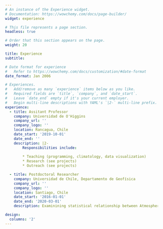 ```yaml
---
# An instance of the Experience widget.
# Documentation: https://wowchemy.com/docs/page-builder/
widget: experience

# This file represents a page section.
headless: true

# Order that this section appears on the page.
weight: 20

title: Experience
subtitle:

# Date format for experience
#   Refer to https://wowchemy.com/docs/customization/#date-format
date_format: Jan 2006

# Experiences.
#   Add/remove as many `experience` items below as you like.
#   Required fields are `title`, `company`, and `date_start`.
#   Leave `date_end` empty if it's your current employer.
#   Begin multi-line descriptions with YAML's `|2-` multi-line prefix.
experience:
  - title: Assitant Professor
    company: Universidad de O'Higgins
    company_url: ''
    company_logo: ''
    location: Rancagua, Chile
    date_start: '2019-10-01'
    date_end: ''
    description: |2-
        Responsibilities include:
        
        * Teaching (programming, climatology, data visualization)
        * Research (see projects)
        * Outreach (see projects)

  - title: Postdoctoral Researcher
    company: Universidad de Chile, Departamento de Geofísica
    company_url: ''
    company_logo: ''
    location: Santiago, Chile
    date_start: '2016-01-01'
    date_end: '2020-03-01'
    description: Examinining statistical relationship between Atmospheric Rivers and extreme precipitation in central-southern Chile.

design:
  columns: '2'
---
```

